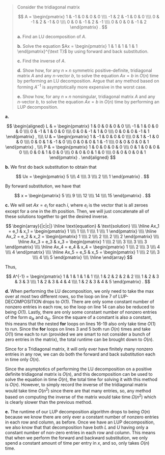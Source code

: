 > Consider the tridiagonal matrix
>
> $$
> A =
> \begin{pmatrix}
>  1 & -1 &  0 &  0 &  0 \\\\
> -1 &  2 & -1 &  0 &  0 \\\\
>  0 & -1 &  2 & -1 &  0 \\\\
>  0 &  0 & -1 &  2 & -1 \\\\
>  0 &  0 &  0 & -1 &  2
> \end{pmatrix}
> .
> $$
>
> **a.** Find an $\text{LU}$ decomposition of $A$.
>
> **b.** Solve the equation $Ax = \begin{pmatrix} 1 & 1 & 1 & 1 & 1 \end{pmatrix}^{\text T}$ by using forward and back substitution.
>
> **c.** Find the inverse of $A$.
>
> **d.** Show how, for any $n \times n$ symmetric positive-definite, tridiagonal matrix $A$ and any $n$-vector $b$, to solve the equation $Ax = b$ in $O(n)$ time by performing an $\text{LU}$ decomposition. Argue that any method based on forming $A^{-1}$ is asymptotically more expensive in the worst case.
>
> **e.** Show how, for any $n \times n$ nonsingular, tridiagonal matrix $A$ and any $n$-vector $b$, to solve the equation $Ax = b$ in $O(n)$ time by performing an $\text{LUP}$ decomposition.

**a.**

$$
\begin{aligned}
L & =
\begin{pmatrix}
 1 &  0 &  0 &  0 & 0 \\\\
-1 &  1 &  0 &  0 & 0 \\\\
 0 & -1 &  1 &  0 & 0 \\\\
 0 &  0 & -1 &  1 & 0 \\\\
 0 &  0 &  0 & -1 & 1
\end{pmatrix}
, \\\\
U & =
\begin{pmatrix}
 1 & -1 &  0 &  0 &  0 \\\\
 0 &  1 & -1 &  0 &  0 \\\\
 0 &  0 &  1 & -1 &  0 \\\\
 0 &  0 &  0 &  1 & -1 \\\\
 0 &  0 &  0 &  0 &  1
\end{pmatrix}
, \\\\
P & =
\begin{pmatrix}
 1 & 0 & 0 & 0 & 0 \\\\
 0 & 1 & 0 & 0 & 0 \\\\
 0 & 0 & 1 & 0 & 0 \\\\
 0 & 0 & 0 & 1 & 0 \\\\
 0 & 0 & 0 & 0 & 1
\end{pmatrix}
.
\end{aligned}
$$

**b.** We first do back substitution to obtain that

$$
Ux =
\begin{pmatrix}
5 \\\\
4 \\\\
3 \\\\
2 \\\\
1
\end{pmatrix}
.
$$

By forward substitution, we have that

$$
x =
\begin{pmatrix}
5 \\\\
9 \\\\
12 \\\\
14 \\\\
15
\end{pmatrix}
.
$$

**c.** We will set $Ax = e_i$ for each $i$, where $e_i$ is the vector that is all zeroes except for a one in the $i$th position. Then, we will just concatenate all of these solutions together to get the desired inverse.

$$
\begin{array}{|c|c|}
\hline
\text{equation} & \text{solution} \\\\
\hline
Ax_1 = e_1 & x_1 = \begin{pmatrix} 1 \\\\ 1 \\\\ 1 \\\\ 1 \\\\ 1 \end{pmatrix} \\\\
\hline
Ax_2 = e_2 & x_2 = \begin{pmatrix} 1 \\\\ 2 \\\\ 2 \\\\ 2 \\\\ 2 \end{pmatrix} \\\\
\hline
Ax_3 = e_3 & x_3 = \begin{pmatrix} 1 \\\\ 2 \\\\ 3 \\\\ 3 \\\\ 3 \end{pmatrix} \\\\
\hline
Ax_4 = e_4 & x_4 = \begin{pmatrix} 1 \\\\ 2 \\\\ 3 \\\\ 4 \\\\ 4 \end{pmatrix} \\\\
\hline
Ax_5 = e_5 & x_5 = \begin{pmatrix} 1 \\\\ 2 \\\\ 3 \\\\ 4 \\\\ 5 \end{pmatrix} \\\\
\hline
\end{array}
$$

Thus,

$$
A^{-1} =
\begin{pmatrix}
1 & 1 & 1 & 1 & 1 \\\\
1 & 2 & 2 & 2 & 2 \\\\
1 & 2 & 3 & 3 & 3 \\\\
1 & 2 & 3 & 4 & 4 \\\\
1 & 2 & 3 & 4 & 5
\end{pmatrix}
.
$$

**d.** When performing the LU decomposition, we only need to take the max over at most two different rows, so the loop on line 7 of $\text{LUP-DECOMPOSITION}$ drops to $O(1)$. There are only some constant number of nonzero entries in each row, so the loop on line 14 can also be reduced to being $O(1)$. Lastly, there are only some constant number of nonzero entries of the form $a_{ik}$ and $a_{kj}$. Since the square of a constant is also a constant, this means that the nested **for** loops on lines 16-19 also only take time $O(1)$ to run. Since the **for** loops on lines 3 and 5 both run $O(n)$ times and take $O(1)$ time each to run (provided we are smart to not consider a bunch of zero entries in the matrix), the total runtime can be brought down to $O(n)$.

Since for a Tridiagonal matrix, it will only ever have finitely many nonzero entries in any row, we can do both the forward and back substitution each in time only $O(n)$.

Since the asymptotics of performing the LU decomposition on a positive definite tridiagonal matrix is $O(n)$, and this decomposition can be used to solve the equation in time $O(n)$, the total time for solving it with this method is $O(n)$. However, to simply record the inverse of the tridiagonal matrix would take time $O(n^2)$ since there are that many entries, so, any method based on computing the inverse of the matrix would take time $\Omega(n^2)$ which is clearly slower than the previous method.

**e.** The runtime of our LUP decomposition algorithm drops to being $O(n)$ because we know there are only ever a constant number of nonzero entries in each row and column, as before. Once we have an LUP decomposition, we also know that that decomposition have both $L$ and $U$ having only a constant number of non-zero entries in each row and column. This means that when we perform the forward and backward substitution, we only spend a constant amount of time per entry in $x$, and so, only takes $O(n)$ time.
